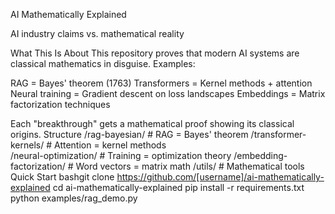 AI Mathematically Explained

AI industry claims vs. mathematical reality

What This Is About
This repository proves that modern AI systems are classical mathematics in disguise.
Examples:

RAG = Bayes' theorem (1763)
Transformers = Kernel methods + attention
Neural training = Gradient descent on loss landscapes
Embeddings = Matrix factorization techniques

Each "breakthrough" gets a mathematical proof showing its classical origins.
Structure
/rag-bayesian/          # RAG = Bayes' theorem
/transformer-kernels/   # Attention = kernel methods  
/neural-optimization/   # Training = optimization theory
/embedding-factorization/  # Word vectors = matrix math
/utils/                 # Mathematical tools
Quick Start
bashgit clone https://github.com/[username]/ai-mathematically-explained
cd ai-mathematically-explained
pip install -r requirements.txt
python examples/rag_demo.py

